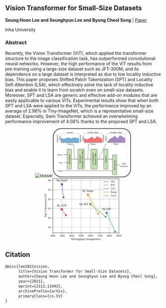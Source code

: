 ## Vision Transformer for Small-Size Datasets

**Seung Hoon Lee and Seunghyun Lee and Byung Cheol Song** | [Paper](https://arxiv.org/abs/2112.13492)

Inha University

### Abstract
Recently, the Vision Transformer (ViT), which applied the transformer structure to the image classification task, has outperformed convolutional neural networks. However, the high performance of the ViT results from pre-training using a large-size dataset such as JFT-300M, and its dependence on a large dataset is interpreted as due to low locality inductive bias. This paper proposes Shifted Patch Tokenization (SPT) and Locality Self-Attention (LSA), which effectively solve the lack of locality inductive bias and enable it to learn from scratch even on small-size datasets. Moreover, SPT and LSA are generic and effective add-on modules that are easily applicable to various ViTs. Experimental results show that when both SPT and LSA were applied to the ViTs, the performance improved by an average of 2.96% in Tiny-ImageNet, which is a representative small-size dataset. Especially, Swin Transformer achieved an overwhelming performance improvement of 4.08% thanks to the proposed SPT and LSA.

<div align="center">
  <img src="SPT.png" width="50%" title="" alt="teaser"></img><img src="LSA.png" width="50%" title="" alt="teaser"></img>
  <img src="main.png" width="50%" title="" alt="teaser"></img>
</div>

## Citation

```
@misc{lee2021vision,
      title={Vision Transformer for Small-Size Datasets}, 
      author={Seung Hoon Lee and Seunghyun Lee and Byung Cheol Song},
      year={2021},
      eprint={2112.13492},
      archivePrefix={arXiv},
      primaryClass={cs.CV}
}
```

